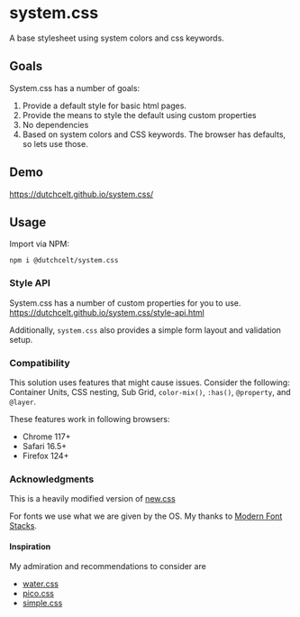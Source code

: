 # system.css

A base stylesheet using system colors and css keywords.

## Goals

System.css has a number of goals:

1. Provide a default style for basic html pages.
2. Provide the means to style the default using custom properties
3. No dependencies
4. Based on system colors and CSS keywords. The browser has defaults, so lets use those.

## Demo

https://dutchcelt.github.io/system.css/

## Usage

Import via NPM:

```
npm i @dutchcelt/system.css
```

### Style API

System.css has a number of custom properties for you to use.  
https://dutchcelt.github.io/system.css/style-api.html

Additionally, `system.css` also provides a simple form layout and validation setup.

### Compatibility

This solution uses features that might cause issues. Consider the following:  
Container Units, CSS nesting, Sub Grid, `color-mix()`, `:has()`, `@property`, and `@layer`.

These features work in following browsers:

-   Chrome 117+
-   Safari 16.5+
-   Firefox 124+

### Acknowledgments

This is a heavily modified version of [new.css](https://newcss.net)

For fonts we use what we are given by the OS. My thanks to [Modern Font Stacks](https://modernfontstacks.com).

#### Inspiration

My admiration and recommendations to consider are

-   [water.css](https://watercss.kognise.dev)
-   [pico.css](https://picocss.com)
-   [simple.css](https://simplecss.org)
